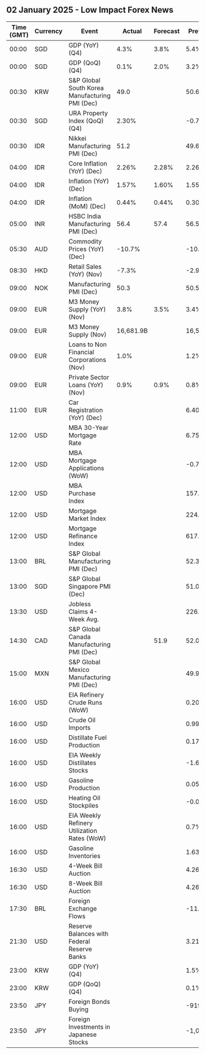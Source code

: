 ## 02 January 2025 - Low Impact Forex News

| Time (GMT) | Currency | Event | Actual | Forecast | Previous |
|------|----------|-------|--------|----------|----------|
| 00:00 | SGD | GDP (YoY) (Q4) | 4.3% | 3.8% | 5.4% |
| 00:00 | SGD | GDP (QoQ) (Q4) | 0.1% | 2.0% | 3.2% |
| 00:30 | KRW | S&P Global South Korea Manufacturing PMI (Dec) | 49.0 |  | 50.6 |
| 00:30 | SGD | URA Property Index (QoQ) (Q4) | 2.30% |  | -0.70% |
| 00:30 | IDR | Nikkei Manufacturing PMI (Dec) | 51.2 |  | 49.6 |
| 04:00 | IDR | Core Inflation (YoY) (Dec) | 2.26% | 2.28% | 2.26% |
| 04:00 | IDR | Inflation (YoY) (Dec) | 1.57% | 1.60% | 1.55% |
| 04:00 | IDR | Inflation (MoM) (Dec) | 0.44% | 0.44% | 0.30% |
| 05:00 | INR | HSBC India Manufacturing PMI (Dec) | 56.4 | 57.4 | 56.5 |
| 05:30 | AUD | Commodity Prices (YoY) (Dec) | -10.7% |  | -10.8% |
| 08:30 | HKD | Retail Sales (YoY) (Nov) | -7.3% |  | -2.9% |
| 09:00 | NOK | Manufacturing PMI (Dec) | 50.3 |  | 50.5 |
| 09:00 | EUR | M3 Money Supply (YoY) (Nov) | 3.8% | 3.5% | 3.4% |
| 09:00 | EUR | M3 Money Supply (Nov) | 16,681.9B |  | 16,577.4B |
| 09:00 | EUR | Loans to Non Financial Corporations (Nov) | 1.0% |  | 1.2% |
| 09:00 | EUR | Private Sector Loans (YoY) (Nov) | 0.9% | 0.9% | 0.8% |
| 11:00 | EUR | Car Registration (YoY) (Dec) |  |  | 6.40% |
| 12:00 | USD | MBA 30-Year Mortgage Rate |  |  | 6.75% |
| 12:00 | USD | MBA Mortgage Applications (WoW) |  |  | -0.7% |
| 12:00 | USD | MBA Purchase Index |  |  | 157.1 |
| 12:00 | USD | Mortgage Market Index |  |  | 224.0 |
| 12:00 | USD | Mortgage Refinance Index |  |  | 617.5 |
| 13:00 | BRL | S&P Global Manufacturing PMI (Dec) |  |  | 52.3 |
| 13:00 | SGD | S&P Global Singapore PMI (Dec) |  |  | 51.0 |
| 13:30 | USD | Jobless Claims 4-Week Avg. |  |  | 226.50K |
| 14:30 | CAD | S&P Global Canada Manufacturing PMI (Dec) |  | 51.9 | 52.0 |
| 15:00 | MXN | S&P Global Mexico Manufacturing PMI (Dec) |  |  | 49.90 |
| 16:00 | USD | EIA Refinery Crude Runs (WoW) |  |  | 0.205M |
| 16:00 | USD | Crude Oil Imports |  |  | 0.995M |
| 16:00 | USD | Distillate Fuel Production |  |  | 0.178M |
| 16:00 | USD | EIA Weekly Distillates Stocks |  |  | -1.694M |
| 16:00 | USD | Gasoline Production |  |  | 0.051M |
| 16:00 | USD | Heating Oil Stockpiles |  |  | -0.062M |
| 16:00 | USD | EIA Weekly Refinery Utilization Rates (WoW) |  |  | 0.7% |
| 16:00 | USD | Gasoline Inventories |  |  | 1.630M |
| 16:30 | USD | 4-Week Bill Auction |  |  | 4.260% |
| 16:30 | USD | 8-Week Bill Auction |  |  | 4.265% |
| 17:30 | BRL | Foreign Exchange Flows |  |  | -11.640B |
| 21:30 | USD | Reserve Balances with Federal Reserve Banks |  |  | 3.218T |
| 23:00 | KRW | GDP (YoY) (Q4) |  |  | 1.5% |
| 23:00 | KRW | GDP (QoQ) (Q4) |  |  | 0.1% |
| 23:50 | JPY | Foreign Bonds Buying |  |  | -919.2B |
| 23:50 | JPY | Foreign Investments in Japanese Stocks |  |  | -1,022.6B |
